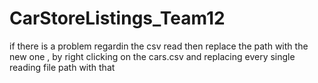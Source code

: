 # CarStoreListings_Team12


if there is a problem regardin the csv read then replace the path with the new one , by right clicking on the cars.csv and replacing every single reading file path with that

